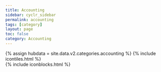 ```yaml
---
title: Accounting
sidebar: cyclr_sidebar
permalink: accounting
tags: [category]
layout: page
toc: false
category: Accounting
---
```

{% assign hubdata = site.data.v2.categories.accounting %}
{% include icontiles.html %}	
{% include iconblocks.html %}	